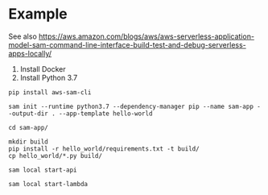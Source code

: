 # Example

See also https://aws.amazon.com/blogs/aws/aws-serverless-application-model-sam-command-line-interface-build-test-and-debug-serverless-apps-locally/

1. Install Docker
2. Install Python 3.7


```
pip install aws-sam-cli

sam init --runtime python3.7 --dependency-manager pip --name sam-app --output-dir . --app-template hello-world

cd sam-app/

mkdir build
pip install -r hello_world/requirements.txt -t build/
cp hello_world/*.py build/

sam local start-api

sam local start-lambda

```
